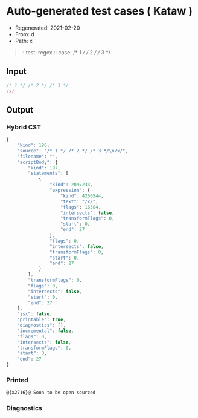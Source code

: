 # Auto-generated test cases ( Kataw )
- Regenerated: 2021-02-20
- From: d
- Path: x
> :: test: regex
> :: case: /* 1 */ /* 2 */ /* 3 */
## Input

`````js
/* 1 */ /* 2 */ /* 3 */
/x/
`````

## Output


### Hybrid CST


```javascript
{
    "kind": 196,
    "source": "/* 1 */ /* 2 */ /* 3 */\n/x/",
    "filename": "",
    "scriptBody": {
        "kind": 197,
        "statements": [
            {
                "kind": 2097233,
                "expression": {
                    "kind": 4260544,
                    "text": "/x/",
                    "flags": 16384,
                    "intersects": false,
                    "transformFlags": 0,
                    "start": 0,
                    "end": 27
                },
                "flags": 0,
                "intersects": false,
                "transformFlags": 0,
                "start": 0,
                "end": 27
            }
        ],
        "transformFlags": 0,
        "flags": 0,
        "intersects": false,
        "start": 0,
        "end": 27
    },
    "jsx": false,
    "printable": true,
    "diagnostics": [],
    "incremental": false,
    "flags": 0,
    "intersects": false,
    "transformFlags": 0,
    "start": 0,
    "end": 27
}
```

### Printed


```javascript
@{x2716}@ Soon to be open sourced
```

### Diagnostics


```javascript

```

